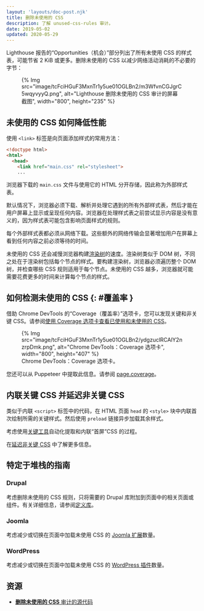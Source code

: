 ```yaml
---
layout: 'layouts/doc-post.njk'
title: 删除未使用的 CSS
description: 了解 unused-css-rules 审计。
date: 2019-05-02
updated: 2020-05-29
---
```


Lighthouse 报告的“Opportunities（机会）”部分列出了所有未使用 CSS 的样式表，可能节省 2 KiB 或更多。删除未使用的 CSS 以减少网络活动消耗的不必要的字节：

<figure>{% Img src="image/tcFciHGuF3MxnTr1y5ue01OGLBn2/m3WfvnCGJgrC5wqyvyyQ.png", alt="Lighthouse 删除未使用的 CSS 审计的屏幕截图", width="800", height="235" %}</figure>

## 未使用的 CSS 如何降低性能

使用 `<link>` 标签是向页面添加样式的常用方法：

```html
<!doctype html>
<html>
  <head>
    <link href="main.css" rel="stylesheet">
    ...
```

浏览器下载的 `main.css` 文件与使用它的 HTML 分开存储，因此称为外部样式表。

默认情况下，浏览器必须下载、解析并处理它遇到的所有外部样式表，然后才能在用户屏幕上显示或呈现任何内容。浏览器在处理样式表之前尝试显示内容是没有意义的，因为样式表可能包含影响页面样式的规则。

每个外部样式表都必须从网络下载。这些额外的网络传输会显著增加用户在屏幕上看到任何内容之前必须等待的时间。

未使用的 CSS 还会减慢浏览器构建[渲染树](https://developers.google.com/web/fundamentals/performance/critical-rendering-path/render-tree-construction)的速度。渲染树类似于 DOM 树，不同之处在于渲染树包括每个节点的样式。要构建渲染树，浏览器必须遍历整个 DOM 树，并检查哪些 CSS 规则适用于每个节点。未使用的 CSS 越多，浏览器就可能需要花费更多的时间来计算每个节点的样式。

## 如何检测未使用的 CSS {: #覆盖率 }

借助 Chrome DevTools 的“Coverage（覆盖率）”选项卡，您可以发现关键和非关键 CSS。请参阅[使用 Coverage 选项卡查看已使用和未使用的 CSS](https://developers.google.com/web/tools/chrome-devtools/css/reference#coverage)。

<figure>{% Img src="image/tcFciHGuF3MxnTr1y5ue01OGLBn2/ydgzuclRCAlY2nzrpDmk.png", alt="Chrome DevTools：Coverage 选项卡", width="800", height="407" %} <figcaption> Chrome DevTools：Coverage 选项卡。</figcaption></figure>

您还可以从 Puppeteer 中提取此信息。请参阅 [page.coverage](https://github.com/GoogleChrome/puppeteer/blob/master/docs/api.md#pagecoverage)。

## 内联关键 CSS 并延迟非关键 CSS

类似于内联 `<script>` 标签中的代码，在 HTML 页面 `head` 的 `<style>` 块中内联首次绘制所需的关键样式。然后使用 `preload` 链接异步加载其余样式。

考虑使用[关键工具](https://github.com/addyosmani/critical/blob/master/README.md)自动化提取和内联“首屏”CSS 的过程。

在[延迟非关键 CSS](https://web.dev/defer-non-critical-css/) 中了解更多信息。

## 特定于堆栈的指南

### Drupal

考虑删除未使用的 CSS 规则，只将需要的 Drupal 库附加到页面中的相关页面或组件。有关详细信息，请参阅[定义库](https://www.drupal.org/docs/8/creating-custom-modules/adding-stylesheets-css-and-javascript-js-to-a-drupal-8-module#library)。

### Joomla

考虑减少或切换在页面中加载未使用 CSS 的 [Joomla 扩展](https://extensions.joomla.org/)数量。

### WordPress

考虑减少或切换在页面中加载未使用 CSS 的 [WordPress 插件](https://wordpress.org/plugins/)数量。

## 资源

- [**删除未使用的 CSS** 审计的源代码](https://github.com/GoogleChrome/lighthouse/blob/master/lighthouse-core/audits/byte-efficiency/unused-css-rules.js)
